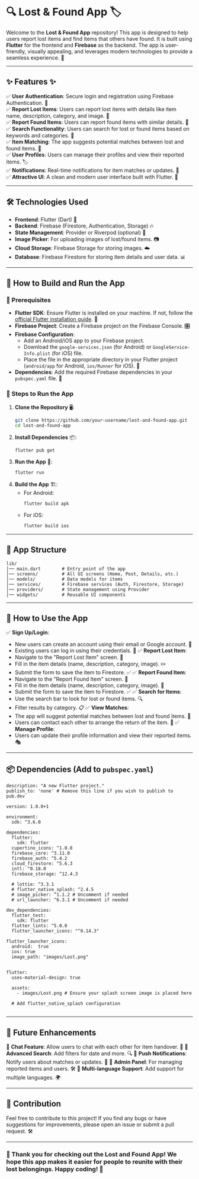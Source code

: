 # 🔍 Lost & Found App 🏷️

Welcome to the **Lost & Found App** repository! This app is designed to help users report lost items and find items that others have found. It is built using **Flutter** for the frontend and **Firebase** as the backend. The app is user-friendly, visually appealing, and leverages modern technologies to provide a seamless experience. 🚀

---
## ✨ Features ✨
✅ **User Authentication**: Secure login and registration using Firebase Authentication. 🔐  
✅ **Report Lost Items**: Users can report lost items with details like item name, description, category, and image. 📝  
✅ **Report Found Items**: Users can report found items with similar details. 📸  
✅ **Search Functionality**: Users can search for lost or found items based on keywords and categories. 🔎  
✅ **Item Matching**: The app suggests potential matches between lost and found items. 🤝  
✅ **User Profiles**: Users can manage their profiles and view their reported items. 🏷️  
✅ **Notifications**: Real-time notifications for item matches or updates. 🔔  
✅ **Attractive UI**: A clean and modern user interface built with Flutter. 🎨  

---
## 🛠 Technologies Used
- **Frontend**: Flutter (Dart) 🦄
- **Backend**: Firebase (Firestore, Authentication, Storage) 🔥
- **State Management**: Provider or Riverpod (optional) 🔄
- **Image Picker**: For uploading images of lost/found items. 📷
- **Cloud Storage**: Firebase Storage for storing images. ☁️
- **Database**: Firebase Firestore for storing item details and user data. 📊

---
## 🚀 How to Build and Run the App

### 📌 Prerequisites
- **Flutter SDK**: Ensure Flutter is installed on your machine. If not, follow the [official Flutter installation guide](https://flutter.dev/docs/get-started/install). 🔧
- **Firebase Project**: Create a Firebase project on the Firebase Console. 🎛️
- **Firebase Configuration**:
  - Add an Android/iOS app to your Firebase project.
  - Download the `google-services.json` (for Android) or `GoogleService-Info.plist` (for iOS) file.
  - Place the file in the appropriate directory in your Flutter project (`android/app` for Android, `ios/Runner` for iOS). 📂
- **Dependencies**: Add the required Firebase dependencies in your `pubspec.yaml` file. 📜

### 📌 Steps to Run the App
1. **Clone the Repository** 🖥️:
   ```sh
   git clone https://github.com/your-username/lost-and-found-app.git
   cd lost-and-found-app
   ```
2. **Install Dependencies** 📦:
   ```sh
   flutter pub get
   ```
3. **Run the App** 📲:
   ```sh
   flutter run
   ```
4. **Build the App** 🏗️:
   - For Android:
     ```sh
     flutter build apk
     ```
   - For iOS:
     ```sh
     flutter build ios
     ```

---
## 📂 App Structure
```
lib/
│── main.dart        # Entry point of the app
│── screens/         # All UI screens (Home, Post, Details, etc.)
│── models/          # Data models for items
│── services/        # Firebase services (Auth, Firestore, Storage)
│── providers/       # State management using Provider
│── widgets/         # Reusable UI components
```

---
## 📖 How to Use the App
✅ **Sign Up/Login**: 
   - New users can create an account using their email or Google account. 📩
   - Existing users can log in using their credentials. 🔑
✅ **Report Lost Item**: 
   - Navigate to the "Report Lost Item" screen. 📌
   - Fill in the item details (name, description, category, image). ✏️
   - Submit the form to save the item to Firestore. ✅
✅ **Report Found Item**: 
   - Navigate to the "Report Found Item" screen. 🔎
   - Fill in the item details (name, description, category, image). 📝
   - Submit the form to save the item to Firestore. ✅
✅ **Search for Items**: 
   - Use the search bar to look for lost or found items. 🔍
   - Filter results by category. 📋
✅ **View Matches**: 
   - The app will suggest potential matches between lost and found items. 🔄
   - Users can contact each other to arrange the return of the item. 🤝
✅ **Manage Profile**: 
   - Users can update their profile information and view their reported items. 🎭

---
## 📦 Dependencies (Add to `pubspec.yaml`)
```name: lost_found
description: "A new Flutter project."
publish_to: 'none' # Remove this line if you wish to publish to pub.dev

version: 1.0.0+1

environment:
  sdk: ^3.6.0

dependencies:
  flutter:
    sdk: flutter
  cupertino_icons: ^1.0.8
  firebase_core: ^3.11.0
  firebase_auth: ^5.4.2
  cloud_firestore: ^5.6.3
  intl: ^0.18.0
  firebase_storage: ^12.4.3

  # lottie: ^3.3.1
  # flutter_native_splash: ^2.4.5
  # image_picker: ^1.1.2 # Uncomment if needed
  # url_launcher: ^6.3.1 # Uncomment if needed

dev_dependencies:
  flutter_test:
    sdk: flutter
  flutter_lints: ^5.0.0
  flutter_launcher_icons: "^0.14.3"

flutter_launcher_icons:
  android:  true
  ios: true
  image_path: "images/Lost.png"


flutter:
  uses-material-design: true

  assets:
    - images/Lost.png # Ensure your splash screen image is placed here

  # Add flutter_native_splash configuration
 
```

---
## 🔮 Future Enhancements
🚀 **Chat Feature**: Allow users to chat with each other for item handover. 💬
🚀 **Advanced Search**: Add filters for date and more. 🔍
🚀 **Push Notifications**: Notify users about matches or updates. 🔔
🚀 **Admin Panel**: For managing reported items and users. 🛠️
🚀 **Multi-language Support**: Add support for multiple languages. 🌍

---
## 🤝 Contribution
Feel free to contribute to this project! If you find any bugs or have suggestions for improvements, please open an issue or submit a pull request. 🛠️


---
### 💖 Thank you for checking out the Lost and Found App! We hope this app makes it easier for people to reunite with their lost belongings. Happy coding! 🚀

